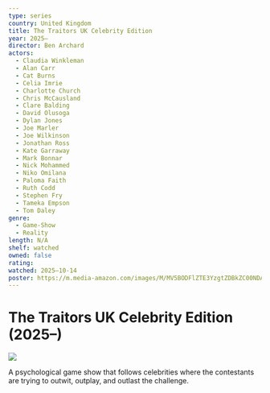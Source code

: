 ```yaml
---
type: series
country: United Kingdom
title: The Traitors UK Celebrity Edition
year: 2025–
director: Ben Archard
actors:
  - Claudia Winkleman
  - Alan Carr
  - Cat Burns
  - Celia Imrie
  - Charlotte Church
  - Chris McCausland
  - Clare Balding
  - David Olusoga
  - Dylan Jones
  - Joe Marler
  - Joe Wilkinson
  - Jonathan Ross
  - Kate Garraway
  - Mark Bonnar
  - Nick Mohammed
  - Niko Omilana
  - Paloma Faith
  - Ruth Codd
  - Stephen Fry
  - Tameka Empson
  - Tom Daley
genre:
  - Game-Show
  - Reality
length: N/A
shelf: watched
owned: false
rating:
watched: 2025–10-14
poster: https://m.media-amazon.com/images/M/MV5BODFlZTE3YzgtZDBkZC00NDA2LWI2OGQtZWQ5MGY4MmFjZTYxXkEyXkFqcGc@._V1_SX300.jpg
---
```


# The Traitors UK Celebrity Edition (2025–)

![](https://m.media-amazon.com/images/M/MV5BODFlZTE3YzgtZDBkZC00NDA2LWI2OGQtZWQ5MGY4MmFjZTYxXkEyXkFqcGc@._V1_SX300.jpg)

A psychological game show that follows celebrities where the contestants are trying to outwit, outplay, and outlast the challenge.
